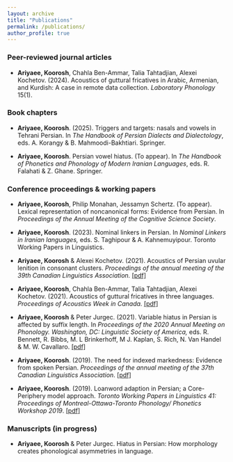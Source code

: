 ```yaml
---
layout: archive
title: "Publications"
permalink: /publications/
author_profile: true
---
```



<!-- layout: archive
title: "Publications"
permalink: /publications/
author_profile: true
redirect_from:
  - /resume
 -->
<!-- {% include base_path %} -->

<!-- Publications -->

### Peer-reviewed journal articles
* **Ariyaee, Koorosh**, Chahla Ben-Ammar, Talia Tahtadjian, Alexei Kochetov. (2024). Acoustics of guttural fricatives in Arabic, Armenian, and Kurdish: A case in remote data collection. *Laboratory Phonology* 15(1).


### Book chapters 
* **Ariyaee, Koorosh**. (2025). Triggers and targets: nasals and vowels in Tehrani Persian. In *The Handbook of Persian Dialects and Dialectology*, eds. A. Korangy & B. Mahmoodi-Bakhtiari. Springer.

* **Ariyaee, Koorosh**. Persian vowel hiatus. (To appear). In *The Handbook of Phonetics and Phonology of Modern Iranian Languages*, eds. R. Falahati & Z. Ghane. Springer.

### Conference proceedings & working papers
* **Ariyaee, Koorosh**, Philip Monahan, Jessamyn Schertz. (To appear). Lexical representation of noncanonical forms: Evidence from Persian. In *Proceedings of the Annual Meeting of the Cognitive Science Society*.

* **Ariyaee, Koorosh**. (2023). Nominal linkers in Persian. In *Nominal Linkers in Iranian languages,* eds. S. Taghipour & A. Kahnemuyipour. Toronto Working Papers in Linguistics.

* **Ariyaee, Koorosh** & Alexei Kochetov. (2021). Acoustics of Persian uvular lenition in consonant clusters. *Proceedings of the annual meeting of the 39th
Canadian Linguistics Association.* [[pdf]](https://kooroshariyaee.github.io/files/Ariyaee_Kochetov_2022-Acoustics_of_Persian_uvular_lenition_in_consonant_clusters_CLA.pdf)

* **Ariyaee, Koorosh**, Chahla Ben-Ammar, Talia Tahtadjian, Alexei Kochetov. (2021). Acoustics of guttural fricatives in three languages. *Proceedings of Acoustics Week in Canada.* [[pdf]](https://kooroshariyaee.github.io/files/Ariyaee_etal_AWC21.pdf)

* **Ariyaee, Koorosh** & Peter Jurgec. (2021). Variable hiatus in Persian is affected by suffix length. In *Proceedings of the 2020 Annual Meeting on Phonology.
Washington, DC: Linguistic Society of America,* eds. R. Bennett, R. Bibbs, M. L Brinkerhoff, M J. Kaplan, S. Rich, N. Van Handel & M. W.
Cavallaro.  [[pdf]](https://kooroshariyaee.github.io/files/Ariyaee-Jurgec-2021-Persian-hiatus.pdf)

* **Ariyaee, Koorosh**. (2019). The need for indexed markedness: Evidence from spoken Persian.
*Proceedings of the annual meeting of the 37th Canadian Linguistics Association*. [[pdf]](https://kooroshariyaee.github.io/files/Ariyaee_CLA_2019.pdf)

* **Ariyaee, Koorosh**. (2019). Loanword adaption in Persian; a Core-Periphery model approach.
*Toronto Working Papers in Linguistics 41: Proceedings of Montreal-Ottawa-Toronto Phonology/
Phonetics Workshop 2019*. [[pdf]](https://kooroshariyaee.github.io/files/Ariyaee-2019-loanword-adaptation-Persian.pdf)

### Manuscripts (in progress)
* **Ariyaee, Koorosh** & Peter Jurgec. Hiatus in Persian: How morphology creates phonological asymmetries in language.







<!-- ## Refereed Conference Presentations

* Summer 2015: Research Assistant
  * Github University
  * Duties included: Tagging issues
  * Supervisor: Professor Git

* Fall 2015: Research Assistant
  * Github University
  * Duties included: Merging pull requests
  * Supervisor: Professor Hub
  
## Non-refereed Conference Prsesentations

* Skill 1
* Skill 2
  * Sub-skill 2.1
  * Sub-skill 2.2
  * Sub-skill 2.3
* Skill 3

Publications
======
  <ul>{% for post in site.publications %}
    {% include archive-single-cv.html %}
  {% endfor %}</ul>
  
Talks
======
  <ul>{% for post in site.talks %}
    {% include archive-single-talk-cv.html %}
  {% endfor %}</ul>
  
Teaching
======
  <ul>{% for post in site.teaching %}
    {% include archive-single-cv.html %}
  {% endfor %}</ul>
  
Service and leadership
======
* Currently signed in to 43 different slack teams -->

<!-- {% if author.googlescholar %}
  You can also find my articles on <u><a href="{{author.googlescholar}}">my Google Scholar profile</a>.</u>
{% endif %}

{% include base_path %}

{% for post in site.publications reversed %}
  {% include archive-single.html %}
{% endfor %} -->
